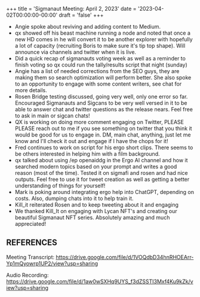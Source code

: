 +++
title = 'Sigmanaut Meeting: April 2, 2023'
date = '2023-04-02T00:00:00-00:00'
draft = 'false'
+++

- Angie spoke about reviving and adding content to Medium.
- qx showed off his beast machine running a node and noted that once a new HD comes in he will convert it to be another explorer with hopefully a lot of capacity (recruiting Boris to make sure it's tip top shape). Will announce via channels and twitter when it is live. 
- Did a quick recap of sigmanauts voting week as well as a reminder to finish voting so qx could run the tally/results script that night (sunday)
- Angie has a list of needed corrections from the SEO guys, they are making them so search optimization will perform better. She also spoke to an opportunity to engage with some content writers, see chat for more details.
- Rosen Bridge testing discussed, going very well, only one error so far. Encouraged Sigmanauts and Sigcans to be very well versed in it to be able to answer chat and twitter questions as the release nears. Feel free to ask in main or sigcan chats!
- QX is working on doing more comment engaging on Twitter, PLEASE PLEASE reach out to me if you see something on twitter that you think it would be good for us to engage in. DM, main chat, anything, just let me know and I'll check it out and engage if I have the chops for it!
- Fred continues to work on script for his ergo short clips. There seems to be others interested in helping him with a film background. 
- qx talked about using /ep openaiddg in the Ergo AI channel and how it searched modern topics based on your prompt and writes a good reason (most of the time). Tested it on sigmafi and rosen and had nice outputs. Feel free to use it for tweet creation as well as getting a better understanding of things for yourself!
- Mark is poking around integrating ergo help into ChatGPT, depending on costs. Also, dumping chats into it to help train it.
- Kill_it reiterated Rosen and to keep tweeting about it and engaging
- We thanked Kill_It on engaging with Lycan NFT's and creating our beautiful Sigmanaut NFT series. Absolutely amazing and much appreciated!

## REFERENCES

Meeting Transcript:
https://drive.google.com/file/d/1VOQdbD34hnRHOEArr-Yp1mQyowrp1UP2/view?usp=sharing

Audio Recording:
https://drive.google.com/file/d/1aw0wSXHq9UYS_f3dZSSTI3Mxf4Ku9kZk/view?usp=sharing
